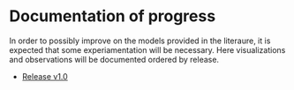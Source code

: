 # Documentation of progress
In order to possibly improve on the models provided in the literaure, it is expected that some experiamentation will be necessary. 
Here visualizations and observations will be documented ordered by release.

- [Release v1.0](https://vschormann.github.io/MA_ML_assisted_SUPG/v1.0.md)